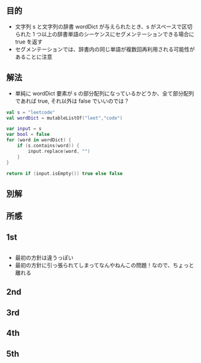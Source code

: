 ## 目的
- 文字列 s と文字列の辞書 wordDict が与えられたとき、s がスペースで区切られた 1 つ以上の辞書単語のシーケンスにセグメンテーションできる場合に true を返す
- セグメンテーションでは、辞書内の同じ単語が複数回再利用される可能性があることに注意

## 解法
- 単純に wordDict 要素が s の部分配列になっているかどうか、全て部分配列であれば true, それ以外は false でいいのでは？
``` kotlin
val s = "leetcode"
val wordDict = mutableListOf("leet","code")

var input = s
var bool = false
for (word in wordDict) {
    if (s.contains(word)) {
        input.replace(word, "")
    }
}

return if (input.isEmpty()) true else false
```

## 別解

## 所感

## 1st
```kotlin

```
- 最初の方針は違うっぽい
- 最初の方針に引っ張られてしまってなんやねんこの問題！なので、ちょっと離れる

## 2nd

## 3rd

## 4th

## 5th
